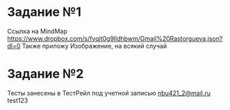 # Задание №1

 Ссылка на MindMap https://www.dropbox.com/s/fvqjt0g9lldhbwm/Gmail%20Rastorgueva.json?dl=0
 Также приложу Изображение, на всякий случай

# Задание №2


Тесты занесены в ТестРейл под учетной записью nbu421_2@mail.ru test123
